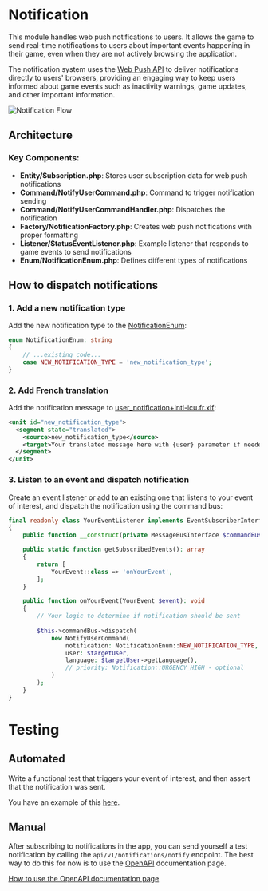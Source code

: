 # Notification

This module handles web push notifications to users. It allows the game to send real-time notifications to users about important events happening in their game, even when they are not actively browsing the application.

The notification system uses the [Web Push API](https://developer.mozilla.org/en-US/docs/Web/API/Push_API) to deliver notifications directly to users' browsers, providing an engaging way to keep users informed about game events such as inactivity warnings, game updates, and other important information.

![Notification Flow](https://gitlab.com/-/project/19328996/uploads/244d000810fd5574ce06ad968249dc96/push_notifications.webp)

## Architecture

### Key Components:

- **Entity/Subscription.php**: Stores user subscription data for web push notifications
- **Command/NotifyUserCommand.php**: Command to trigger notification sending
- **Command/NotifyUserCommandHandler.php**: Dispatches the notification
- **Factory/NotificationFactory.php**: Creates web push notifications with proper formatting
- **Listener/StatusEventListener.php**: Example listener that responds to game events to send notifications
- **Enum/NotificationEnum.php**: Defines different types of notifications

## How to dispatch notifications

### 1. Add a new notification type

Add the new notification type to the [NotificationEnum](./Enum/NotificationEnum.php):

```php
enum NotificationEnum: string
{
    // ...existing code...
    case NEW_NOTIFICATION_TYPE = 'new_notification_type';
}
```

### 2. Add French translation

Add the notification message to [user_notification+intl-icu.fr.xlf](../../translations/fr/user_notification+intl-icu.fr.xlf):

```xml
<unit id="new_notification_type">
  <segment state="translated">
    <source>new_notification_type</source>
    <target>Your translated message here with {user} parameter if needed</target>
  </segment>
</unit>
```

### 3. Listen to an event and dispatch notification

Create an event listener or add to an existing one that listens to your event of interest, and dispatch the notification using the command bus:

```php
final readonly class YourEventListener implements EventSubscriberInterface
{
    public function __construct(private MessageBusInterface $commandBus) {}

    public static function getSubscribedEvents(): array
    {
        return [
            YourEvent::class => 'onYourEvent',
        ];
    }

    public function onYourEvent(YourEvent $event): void
    {
        // Your logic to determine if notification should be sent
        
        $this->commandBus->dispatch(
            new NotifyUserCommand(
                notification: NotificationEnum::NEW_NOTIFICATION_TYPE,
                user: $targetUser,
                language: $targetUser->getLanguage(),
                // priority: Notification::URGENCY_HIGH - optional
            )
        );
    }
}
```

# Testing

## Automated

Write a functional test that triggers your event of interest, and then assert that the notification was sent.

You have an example of this [here](../../tests/functional/Notification/Event/InactivityStatusAppliedCest.php).

## Manual

After subscribing to notifications in the app, you can send yourself a test notification by calling the `api/v1/notifications/notify` endpoint.
The best way to do this for now is to use the [OpenAPI](http://localhost:8080/swagger) documentation page.

[How to use the OpenAPI documentation page](../../../README.md#openapi--swagger-documentation-page)